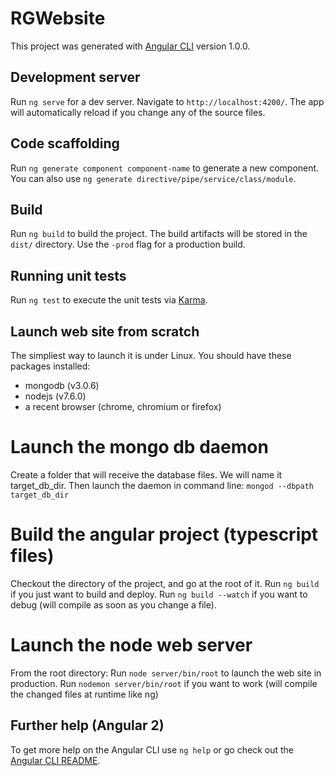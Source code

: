 # RGWebsite

This project was generated with [Angular CLI](https://github.com/angular/angular-cli) version 1.0.0.

## Development server

Run `ng serve` for a dev server. Navigate to `http://localhost:4200/`. The app will automatically reload if you change any of the source files.

## Code scaffolding

Run `ng generate component component-name` to generate a new component. You can also use `ng generate directive/pipe/service/class/module`.

## Build

Run `ng build` to build the project. The build artifacts will be stored in the `dist/` directory. Use the `-prod` flag for a production build.

## Running unit tests

Run `ng test` to execute the unit tests via [Karma](https://karma-runner.github.io).

## Launch web site from scratch

The simpliest way to launch it is under Linux.
You should have these packages installed:
 - mongodb (v3.0.6)
 - nodejs (v7.6.0)
 - a recent browser (chrome, chromium or firefox)

# Launch the mongo db daemon
Create a folder that will receive the database files. We will name it target_db_dir.
Then launch the daemon in command line: `mongod --dbpath target_db_dir`

# Build the angular project (typescript files)
Checkout the directory of the project, and go at the root of it.
Run `ng build` if you just want to build and deploy.
Run `ng build --watch` if you want to debug (will compile as soon as you change a file).

# Launch the node web server
From the root directory:
Run `node server/bin/root` to launch the web site in production.
Run `nodemon server/bin/root` if you want to work (will compile the changed files at runtime like ng)

## Further help (Angular 2)

To get more help on the Angular CLI use `ng help` or go check out the [Angular CLI README](https://github.com/angular/angular-cli/blob/master/README.md).
